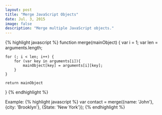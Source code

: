 ```yaml
---
layout: post
title: "Merge JavaScript Objects"
date: Jul. 3, 2015
image: false
description: "Merge multiple JavaScript objects."
---
```


{% highlight javascript %}
function merge(mainObject) {
    var i = 1;
    var len = arguments.length;

    for (; i < len; i++) {
        for (var key in arguments[i]){
            mainObject[key] = arguments[i][key];
        }
    }

    return mainObject
}
{% endhighlight %}

Example:
{% highlight javascript %}
var contact = merge({name: 'John'}, {city: 'Brooklyn'}, {State: 'New York'});
{% endhighlight %}
